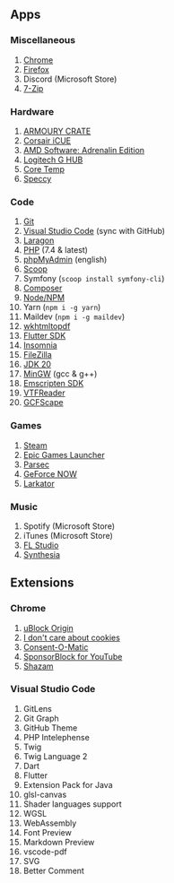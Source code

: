 ## Apps

### Miscellaneous

1. [Chrome](https://www.google.com/chrome)
1. [Firefox](https://www.mozilla.org/en-US/firefox/download/thanks)
1. Discord (Microsoft Store)
1. [7-Zip](https://www.7-zip.org/download.html)

### Hardware

1. [ARMOURY CRATE](https://www.asus.com/supportonly/armoury%20crate/helpdesk_download)
1. [Corsair iCUE](https://www.corsair.com/us/en/s/icue)
1. [AMD Software: Adrenalin Edition](https://www.amd.com/en/support)
1. [Logitech G HUB](https://www.logitechg.com/en-us/innovation/g-hub.html)
1. [Core Temp](https://www.alcpu.com/CoreTemp)
1. [Speccy](https://www.ccleaner.com/speccy/download)

### Code

1. [Git](https://git-scm.com/download/win)
1. [Visual Studio Code](https://code.visualstudio.com/download) (sync with GitHub)
1. [Laragon](https://laragon.org/download)
1. [PHP](https://windows.php.net/download/) (7.4 & latest)
1. [phpMyAdmin](https://www.phpmyadmin.net/downloads) (english)
1. [Scoop](https://scoop.sh)
1. Symfony (`scoop install symfony-cli`)
1. [Composer](https://getcomposer.org/download)
1. [Node/NPM](https://nodejs.org/en)
1. Yarn (`npm i -g yarn`)
1. Maildev (`npm i -g maildev`)
1. [wkhtmltopdf](https://wkhtmltopdf.org/downloads.html)
1. [Flutter SDK](https://docs.flutter.dev/get-started/install/windows)
1. [Insomnia](https://insomnia.rest/download)
1. [FileZilla](https://filezilla-project.org/download.php?type=client)
1. [JDK 20](https://www.oracle.com/fr/java/technologies/downloads)
1. [MinGW](https://sourceforge.net/projects/mingw) (gcc & g++)
1. [Emscripten SDK](https://emscripten.org/docs/getting_started/downloads.html)
1. [VTFReader](https://gamebanana.com/tools/download/5537#FileInfo_163691)
1. [GCFScape](https://nemstools.github.io/pages/GCFScape-Download.html)

### Games

1. [Steam](https://store.steampowered.com/about)
1. [Epic Games Launcher](https://store.epicgames.com/en-US/download)
1. [Parsec](https://parsec.app/downloads)
1. [GeForce NOW](https://www.nvidia.com/en-gb/geforce-now/download)
1. [Larkator](https://github.com/coldino/Larkator/wiki/Installation)

### Music

1. Spotify (Microsoft Store)
1. iTunes (Microsoft Store)
1. [FL Studio](https://www.image-line.com/fl-studio-download)
1. [Synthesia](https://synthesiagame.com/download)

## Extensions

### Chrome

1. [uBlock Origin](https://chrome.google.com/webstore/detail/ublock-origin/cjpalhdlnbpafiamejdnhcphjbkeiagm)
1. [I don't care about cookies](https://chrome.google.com/webstore/detail/i-dont-care-about-cookies/fihnjjcciajhdojfnbdddfaoknhalnja)
1. [Consent-O-Matic](https://chrome.google.com/webstore/detail/consent-o-matic/mdjildafknihdffpkfmmpnpoiajfjnjd)
1. [SponsorBlock for YouTube](https://chrome.google.com/webstore/detail/sponsorblock-for-youtube/mnjggcdmjocbbbhaepdhchncahnbgone)
1. [Shazam](https://chrome.google.com/webstore/detail/shazam-find-song-names-fr/mmioliijnhnoblpgimnlajmefafdfilb)

### Visual Studio Code

1. GitLens
1. Git Graph
1. GitHub Theme
1. PHP Intelephense
1. Twig
1. Twig Language 2
1. Dart
1. Flutter
1. Extension Pack for Java
1. glsl-canvas
1. Shader languages support
1. WGSL
1. WebAssembly
1. Font Preview
1. Markdown Preview
1. vscode-pdf
1. SVG
1. Better Comment